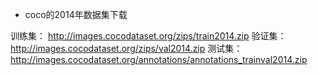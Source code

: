 * coco的2014年数据集下载
  
训练集：
http://images.cocodataset.org/zips/train2014.zip
验证集：
http://images.cocodataset.org/zips/val2014.zip
测试集：
http://images.cocodataset.org/annotations/annotations_trainval2014.zip